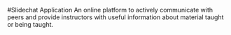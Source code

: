 #Slidechat Application
An online platform to actively communicate with peers and provide
instructors with useful information about material taught or being taught. 
